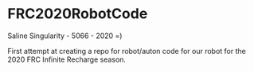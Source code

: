 # FRC2020RobotCode

Saline Singularity - 5066 - 2020 =)

First attempt at creating a repo for robot/auton code for our robot for the 2020 FRC Infinite Recharge season. 

